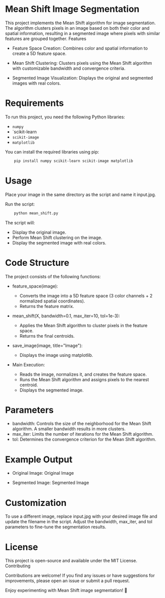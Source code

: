 # Mean Shift Image Segmentation

This project implements the Mean Shift algorithm for image segmentation. The algorithm clusters pixels in an image based on both their color and spatial information, resulting in a segmented image where pixels with similar features are grouped together.
Features

- Feature Space Creation: Combines color and spatial information to create a 5D feature space.

- Mean Shift Clustering: Clusters pixels using the Mean Shift algorithm with customizable bandwidth and convergence criteria.

- Segmented Image Visualization: Displays the original and segmented images with real colors.

# Requirements

To run this project, you need the following Python libraries:

- `numpy`
- `scikit-learn
- `scikit-image`
- `matplotlib`

You can install the required libraries using pip:
```bash
    pip install numpy scikit-learn scikit-image matplotlib
```

# Usage
Place your image in the same directory as the script and name it input.jpg.

Run the script:
```bash
    python mean_shift.py
```

The script will:
- Display the original image.
- Perform Mean Shift clustering on the image.
- Display the segmented image with real colors.

# Code Structure

The project consists of the following functions:
- feature_space(image):
    - Converts the image into a 5D feature space (3 color channels + 2 normalized spatial coordinates).
    - Returns the feature matrix.

- mean_shift(X, bandwidth=0.1, max_iter=10, tol=1e-3):
    - Applies the Mean Shift algorithm to cluster pixels in the feature space.
    - Returns the final centroids.

- save_image(image, title="Image"):
    - Displays the image using matplotlib.

- Main Execution:
    - Reads the image, normalizes it, and creates the feature space.
    - Runs the Mean Shift algorithm and assigns pixels to the nearest centroid.
    - Displays the segmented image.

# Parameters
- bandwidth: Controls the size of the neighborhood for the Mean Shift algorithm. A smaller bandwidth results in more clusters.
- max_iter: Limits the number of iterations for the Mean Shift algorithm.
- tol: Determines the convergence criterion for the Mean Shift algorithm.

# Example Output
- Original Image:
    Original Image

- Segmented Image:
    Segmented Image

# Customization
To use a different image, replace input.jpg with your desired image file and update the filename in the script.
Adjust the bandwidth, max_iter, and tol parameters to fine-tune the segmentation results.

# License
This project is open-source and available under the MIT License.
Contributing

Contributions are welcome! If you find any issues or have suggestions for improvements, please open an issue or submit a pull request.

Enjoy experimenting with Mean Shift image segmentation! 🚀
